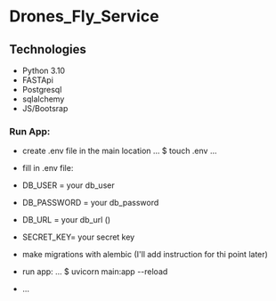 # Drones_Fly_Service

## Technologies
- Python 3.10
- FASTApi
- Postgresql
- sqlalchemy
- JS/Bootsrap
### Run App:
- create .env file in the main location
...
$ touch .env
...
- fill in .env file:
- DB_USER = your db_user
- DB_PASSWORD = your db_password
- DB_URL = your db_url ()
- SECRET_KEY= your secret key

- make migrations with alembic (I'll add instruction for thi point later)
- run app:
...
$ uvicorn main:app --reload
- ...